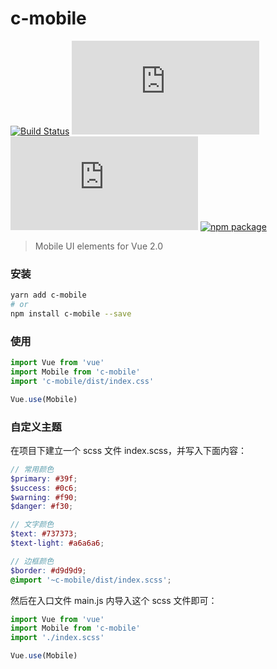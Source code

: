 # c-mobile

[![Build Status](https://travis-ci.org/Chooin/c-mobile.svg?branch=master)](https://travis-ci.org/Chooin/c-mobile)
![JS gzip size](http://img.badgesize.io/https://unpkg.com/c-mobile/dist/index.js?compression=gzip&label=gzip%20size:%20JS)
![CSS gzip size](http://img.badgesize.io/https://unpkg.com/c-mobile/dist/index.css?compression=gzip&label=gzip%20size:%20CSS)
[![npm package](https://img.shields.io/npm/v/c-mobile.svg)](https://www.npmjs.org/package/c-mobile)

> Mobile UI elements for Vue 2.0

### 安装

``` sh
yarn add c-mobile
# or
npm install c-mobile --save
```

### 使用

``` js
import Vue from 'vue'
import Mobile from 'c-mobile'
import 'c-mobile/dist/index.css'

Vue.use(Mobile)
```

### 自定义主题

在项目下建立一个 scss 文件 index.scss，并写入下面内容：

``` scss
// 常用颜色
$primary: #39f;
$success: #0c6;
$warning: #f90;
$danger: #f30;

// 文字颜色
$text: #737373;
$text-light: #a6a6a6;

// 边框颜色
$border: #d9d9d9;
@import '~c-mobile/dist/index.scss';
```

然后在入口文件 main.js 内导入这个 scss 文件即可：

``` js
import Vue from 'vue'
import Mobile from 'c-mobile'
import './index.scss'

Vue.use(Mobile)
```

